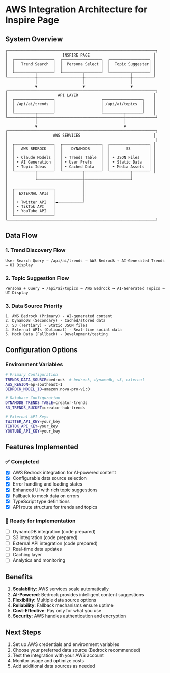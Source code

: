 # AWS Integration Architecture for Inspire Page

## System Overview

```
┌─────────────────────────────────────────────────────────────────┐
│                        INSPIRE PAGE                            │
│  ┌─────────────────┐  ┌─────────────────┐  ┌─────────────────┐ │
│  │   Trend Search  │  │  Persona Select │  │  Topic Suggester│ │
│  │                 │  │                 │  │                 │ │
│  └─────────┬───────┘  └─────────┬───────┘  └─────────┬───────┘ │
└────────────┼────────────────────┼────────────────────┼─────────┘
             │                    │                    │
             ▼                    ▼                    ▼
┌─────────────────────────────────────────────────────────────────┐
│                      API LAYER                                 │
│  ┌─────────────────┐                    ┌─────────────────┐    │
│  │ /api/ai/trends  │                    │ /api/ai/topics  │    │
│  │                 │                    │                 │    │
│  └─────────┬───────┘                    └─────────┬───────┘    │
└────────────┼──────────────────────────────────────┼─────────────┘
             │                                      │
             ▼                                      ▼
┌─────────────────────────────────────────────────────────────────┐
│                    AWS SERVICES                                │
│                                                                 │
│  ┌─────────────────┐  ┌─────────────────┐  ┌─────────────────┐ │
│  │   AWS BEDROCK   │  │    DYNAMODB     │  │       S3        │ │
│  │                 │  │                 │  │                 │ │
│  │ • Claude Models │  │ • Trends Table  │  │ • JSON Files    │ │
│  │ • AI Generation │  │ • User Prefs    │  │ • Static Data   │ │
│  │ • Topic Ideas   │  │ • Cached Data   │  │ • Media Assets  │ │
│  └─────────┬───────┘  └─────────┬───────┘  └─────────┬───────┘ │
│            │                    │                    │
│            └────────────────────┼────────────────────┘
│                                 │
│  ┌─────────────────┐            │
│  │  EXTERNAL APIs  │            │
│  │                 │            │
│  │ • Twitter API   │◄───────────┘
│  │ • TikTok API    │
│  │ • YouTube API   │
│  └─────────────────┘
└─────────────────────────────────────────────────────────────────┘
```

## Data Flow

### 1. Trend Discovery Flow
```
User Search Query → /api/ai/trends → AWS Bedrock → AI-Generated Trends → UI Display
```

### 2. Topic Suggestion Flow
```
Persona + Query → /api/ai/topics → AWS Bedrock → AI-Generated Topics → UI Display
```

### 3. Data Source Priority
```
1. AWS Bedrock (Primary) - AI-generated content
2. DynamoDB (Secondary) - Cached/stored data
3. S3 (Tertiary) - Static JSON files
4. External APIs (Optional) - Real-time social data
5. Mock Data (Fallback) - Development/testing
```

## Configuration Options

### Environment Variables
```bash
# Primary Configuration
TRENDS_DATA_SOURCE=bedrock  # bedrock, dynamodb, s3, external
AWS_REGION=ap-southeast-1
BEDROCK_MODEL_ID=amazon.nova-pro-v1:0

# Database Configuration
DYNAMODB_TRENDS_TABLE=creator-trends
S3_TRENDS_BUCKET=creator-hub-trends

# External API Keys
TWITTER_API_KEY=your_key
TIKTOK_API_KEY=your_key
YOUTUBE_API_KEY=your_key
```

## Features Implemented

### ✅ Completed
- [x] AWS Bedrock integration for AI-powered content
- [x] Configurable data source selection
- [x] Error handling and loading states
- [x] Enhanced UI with rich topic suggestions
- [x] Fallback to mock data on errors
- [x] TypeScript type definitions
- [x] API route structure for trends and topics

### 🔄 Ready for Implementation
- [ ] DynamoDB integration (code prepared)
- [ ] S3 integration (code prepared)
- [ ] External API integration (code prepared)
- [ ] Real-time data updates
- [ ] Caching layer
- [ ] Analytics and monitoring

## Benefits

1. **Scalability**: AWS services scale automatically
2. **AI-Powered**: Bedrock provides intelligent content suggestions
3. **Flexibility**: Multiple data source options
4. **Reliability**: Fallback mechanisms ensure uptime
5. **Cost-Effective**: Pay only for what you use
6. **Security**: AWS handles authentication and encryption

## Next Steps

1. Set up AWS credentials and environment variables
2. Choose your preferred data source (Bedrock recommended)
3. Test the integration with your AWS account
4. Monitor usage and optimize costs
5. Add additional data sources as needed
